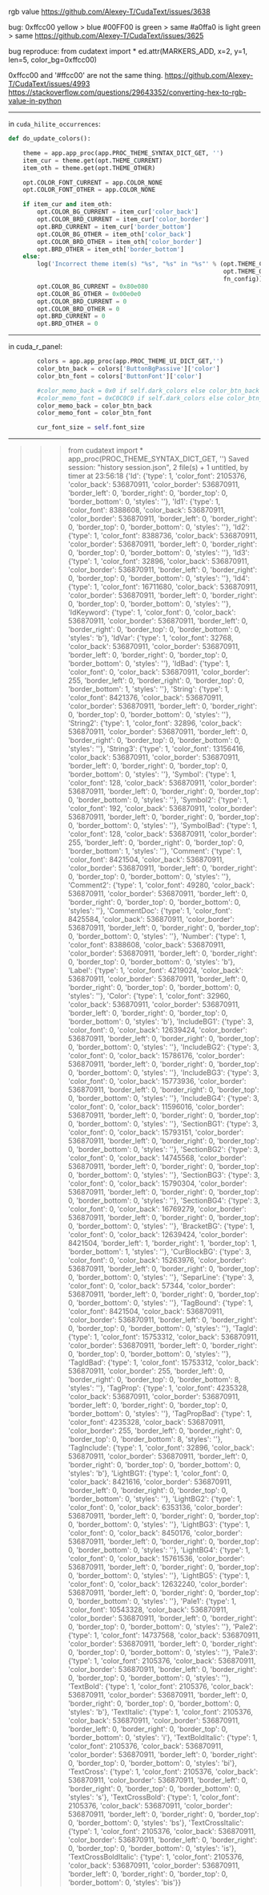 rgb value https://github.com/Alexey-T/CudaText/issues/3638

bug: 0xffcc00 yellow > blue
#00FF00 is green > same
#a0ffa0 is light green > same
  https://github.com/Alexey-T/CudaText/issues/3625
  
bug reproduce:
from cudatext import *
ed.attr(MARKERS_ADD, x=2, y=1, len=5, color_bg=0xffcc00)

0xffcc00 and '#ffcc00' are not the same thing.
  https://github.com/Alexey-T/CudaText/issues/4993
https://stackoverflow.com/questions/29643352/converting-hex-to-rgb-value-in-python

---

in `cuda_hilite_occurrences`:
```py
def do_update_colors():

    theme = app.app_proc(app.PROC_THEME_SYNTAX_DICT_GET, '')
    item_cur = theme.get(opt.THEME_CURRENT)
    item_oth = theme.get(opt.THEME_OTHER)

    opt.COLOR_FONT_CURRENT = app.COLOR_NONE
    opt.COLOR_FONT_OTHER = app.COLOR_NONE

    if item_cur and item_oth:
        opt.COLOR_BG_CURRENT = item_cur['color_back']
        opt.COLOR_BRD_CURRENT = item_cur['color_border']
        opt.BRD_CURRENT = item_cur['border_bottom']
        opt.COLOR_BG_OTHER = item_oth['color_back']
        opt.COLOR_BRD_OTHER = item_oth['color_border']
        opt.BRD_OTHER = item_oth['border_bottom']
    else:
        log('Incorrect theme item(s) "%s", "%s" in "%s"' % (opt.THEME_CURRENT,
                                                            opt.THEME_OTHER,
                                                            fn_config))
        opt.COLOR_BG_CURRENT = 0x80e080
        opt.COLOR_BG_OTHER = 0x00e0e0
        opt.COLOR_BRD_CURRENT = 0
        opt.COLOR_BRD_OTHER = 0
        opt.BRD_CURRENT = 0
        opt.BRD_OTHER = 0
```

---

in cuda_r_panel:
```py
        colors = app.app_proc(app.PROC_THEME_UI_DICT_GET,'')
        color_btn_back = colors['ButtonBgPassive']['color']
        color_btn_font = colors['ButtonFont']['color']

        #color_memo_back = 0x0 if self.dark_colors else color_btn_back
        #color_memo_font = 0xC0C0C0 if self.dark_colors else color_btn_font
        color_memo_back = color_btn_back
        color_memo_font = color_btn_font

        cur_font_size = self.font_size
```


---
>>> from cudatext import *
>>> app_proc(PROC_THEME_SYNTAX_DICT_GET, '')
Saved session: "history session.json", 2 file(s) + 1 untitled, by timer at 23:56:18
{'Id': 
{'type': 1, 'color_font': 2105376, 'color_back': 536870911, 'color_border': 536870911, 'border_left': 0, 'border_right': 0, 'border_top': 0, 'border_bottom': 0, 'styles': ''}, 
'Id1': {'type': 1, 'color_font': 8388608, 'color_back': 536870911, 'color_border': 536870911, 'border_left': 0, 'border_right': 0, 'border_top': 0, 'border_bottom': 0, 'styles': ''}, 
'Id2': {'type': 1, 'color_font': 8388736, 'color_back': 536870911, 'color_border': 536870911, 'border_left': 0, 'border_right': 0, 'border_top': 0, 'border_bottom': 0, 'styles': ''}, 
'Id3': {'type': 1, 'color_font': 32896, 'color_back': 536870911, 'color_border': 536870911, 'border_left': 0, 'border_right': 0, 'border_top': 0, 'border_bottom': 0, 'styles': ''}, 'Id4': {'type': 1, 'color_font': 16711680, 'color_back': 536870911, 'color_border': 536870911, 'border_left': 0, 'border_right': 0, 'border_top': 0, 'border_bottom': 0, 'styles': ''}, 'IdKeyword': {'type': 1, 'color_font': 0, 'color_back': 536870911, 'color_border': 536870911, 'border_left': 0, 'border_right': 0, 'border_top': 0, 'border_bottom': 0, 'styles': 'b'}, 'IdVar': {'type': 1, 'color_font': 32768, 'color_back': 536870911, 'color_border': 536870911, 'border_left': 0, 'border_right': 0, 'border_top': 0, 'border_bottom': 0, 'styles': ''}, 'IdBad': {'type': 1, 'color_font': 0, 'color_back': 536870911, 'color_border': 255, 'border_left': 0, 'border_right': 0, 'border_top': 0, 'border_bottom': 1, 'styles': ''}, 'String': {'type': 1, 'color_font': 8421376, 'color_back': 536870911, 'color_border': 536870911, 'border_left': 0, 'border_right': 0, 'border_top': 0, 'border_bottom': 0, 'styles': ''}, 'String2': {'type': 1, 'color_font': 32896, 'color_back': 536870911, 'color_border': 536870911, 'border_left': 0, 'border_right': 0, 'border_top': 0, 'border_bottom': 0, 'styles': ''}, 'String3': {'type': 1, 'color_font': 13156416, 'color_back': 536870911, 'color_border': 536870911, 'border_left': 0, 'border_right': 0, 'border_top': 0, 'border_bottom': 0, 'styles': ''}, 'Symbol': {'type': 1, 'color_font': 128, 'color_back': 536870911, 'color_border': 536870911, 'border_left': 0, 'border_right': 0, 'border_top': 0, 'border_bottom': 0, 'styles': ''}, 'Symbol2': {'type': 1, 'color_font': 192, 'color_back': 536870911, 'color_border': 536870911, 'border_left': 0, 'border_right': 0, 'border_top': 0, 'border_bottom': 0, 'styles': ''}, 'SymbolBad': {'type': 1, 'color_font': 128, 'color_back': 536870911, 'color_border': 255, 'border_left': 0, 'border_right': 0, 'border_top': 0, 'border_bottom': 1, 'styles': ''}, 'Comment': {'type': 1, 'color_font': 8421504, 'color_back': 536870911, 'color_border': 536870911, 'border_left': 0, 'border_right': 0, 'border_top': 0, 'border_bottom': 0, 'styles': ''}, 'Comment2': {'type': 1, 'color_font': 49280, 'color_back': 536870911, 'color_border': 536870911, 'border_left': 0, 'border_right': 0, 'border_top': 0, 'border_bottom': 0, 'styles': ''}, 'CommentDoc': {'type': 1, 'color_font': 8425584, 'color_back': 536870911, 'color_border': 536870911, 'border_left': 0, 'border_right': 0, 'border_top': 0, 'border_bottom': 0, 'styles': ''}, 'Number': {'type': 1, 'color_font': 8388608, 'color_back': 536870911, 'color_border': 536870911, 'border_left': 0, 'border_right': 0, 'border_top': 0, 'border_bottom': 0, 'styles': 'b'}, 'Label': {'type': 1, 'color_font': 4219024, 'color_back': 536870911, 'color_border': 536870911, 'border_left': 0, 'border_right': 0, 'border_top': 0, 'border_bottom': 0, 'styles': ''}, 'Color': {'type': 1, 'color_font': 32960, 'color_back': 536870911, 'color_border': 536870911, 'border_left': 0, 'border_right': 0, 'border_top': 0, 'border_bottom': 0, 'styles': 'b'}, 'IncludeBG1': {'type': 3, 'color_font': 0, 'color_back': 12639424, 'color_border': 536870911, 'border_left': 0, 'border_right': 0, 'border_top': 0, 'border_bottom': 0, 'styles': ''}, 'IncludeBG2': {'type': 3, 'color_font': 0, 'color_back': 15786176, 'color_border': 536870911, 'border_left': 0, 'border_right': 0, 'border_top': 0, 'border_bottom': 0, 'styles': ''}, 'IncludeBG3': {'type': 3, 'color_font': 0, 'color_back': 15773936, 'color_border': 536870911, 'border_left': 0, 'border_right': 0, 'border_top': 0, 'border_bottom': 0, 'styles': ''}, 'IncludeBG4': {'type': 3, 'color_font': 0, 'color_back': 11596016, 'color_border': 536870911, 'border_left': 0, 'border_right': 0, 'border_top': 0, 'border_bottom': 0, 'styles': ''}, 'SectionBG1': {'type': 3, 'color_font': 0, 'color_back': 15793151, 'color_border': 536870911, 'border_left': 0, 'border_right': 0, 'border_top': 0, 'border_bottom': 0, 'styles': ''}, 'SectionBG2': {'type': 3, 'color_font': 0, 'color_back': 14745568, 'color_border': 536870911, 'border_left': 0, 'border_right': 0, 'border_top': 0, 'border_bottom': 0, 'styles': ''}, 'SectionBG3': {'type': 3, 'color_font': 0, 'color_back': 15790304, 'color_border': 536870911, 'border_left': 0, 'border_right': 0, 'border_top': 0, 'border_bottom': 0, 'styles': ''}, 'SectionBG4': {'type': 3, 'color_font': 0, 'color_back': 16769279, 'color_border': 536870911, 'border_left': 0, 'border_right': 0, 'border_top': 0, 'border_bottom': 0, 'styles': ''}, 'BracketBG': {'type': 1, 'color_font': 0, 'color_back': 12639424, 'color_border': 8421504, 'border_left': 1, 'border_right': 1, 'border_top': 1, 'border_bottom': 1, 'styles': ''}, 
'CurBlockBG': {'type': 3, 'color_font': 0, 'color_back': 15263976, 'color_border': 536870911, 'border_left': 0, 'border_right': 0, 'border_top': 0, 'border_bottom': 0, 'styles': ''}, 'SeparLine': {'type': 3, 'color_font': 0, 'color_back': 57344, 'color_border': 536870911, 'border_left': 0, 'border_right': 0, 'border_top': 0, 'border_bottom': 0, 'styles': ''}, 'TagBound': {'type': 1, 'color_font': 8421504, 'color_back': 536870911, 'color_border': 536870911, 'border_left': 0, 'border_right': 0, 'border_top': 0, 'border_bottom': 0, 'styles': ''}, 'TagId': {'type': 1, 'color_font': 15753312, 'color_back': 536870911, 'color_border': 536870911, 'border_left': 0, 'border_right': 0, 'border_top': 0, 'border_bottom': 0, 'styles': ''}, 'TagIdBad': {'type': 1, 'color_font': 15753312, 'color_back': 536870911, 'color_border': 255, 'border_left': 0, 'border_right': 0, 'border_top': 0, 'border_bottom': 8, 'styles': ''}, 'TagProp': {'type': 1, 'color_font': 4235328, 'color_back': 536870911, 'color_border': 536870911, 'border_left': 0, 'border_right': 0, 'border_top': 0, 'border_bottom': 0, 'styles': ''}, 'TagPropBad': {'type': 1, 'color_font': 4235328, 'color_back': 536870911, 'color_border': 255, 'border_left': 0, 'border_right': 0, 'border_top': 0, 'border_bottom': 8, 'styles': ''}, 'TagInclude': {'type': 1, 'color_font': 32896, 'color_back': 536870911, 'color_border': 536870911, 'border_left': 0, 'border_right': 0, 'border_top': 0, 'border_bottom': 0, 'styles': 'b'}, 'LightBG1': {'type': 1, 'color_font': 0, 'color_back': 8421616, 'color_border': 536870911, 'border_left': 0, 'border_right': 0, 'border_top': 0, 'border_bottom': 0, 'styles': ''}, 'LightBG2': {'type': 1, 'color_font': 0, 'color_back': 6353136, 'color_border': 536870911, 'border_left': 0, 'border_right': 0, 'border_top': 0, 'border_bottom': 0, 'styles': ''}, 
'LightBG3': {'type': 1, 'color_font': 0, 'color_back': 8450176, 'color_border': 536870911, 'border_left': 0, 'border_right': 0, 'border_top': 0, 'border_bottom': 0, 'styles': ''}, 
'LightBG4': {'type': 1, 'color_font': 0, 'color_back': 15761536, 'color_border': 536870911, 'border_left': 0, 'border_right': 0, 'border_top': 0, 'border_bottom': 0, 'styles': ''}, 
'LightBG5': {'type': 1, 'color_font': 0, 'color_back': 12632240, 'color_border': 536870911, 'border_left': 0, 'border_right': 0, 'border_top': 0, 'border_bottom': 0, 'styles': ''}, 'Pale1': {'type': 1, 'color_font': 10543328, 'color_back': 536870911, 'color_border': 536870911, 'border_left': 0, 'border_right': 0, 'border_top': 0, 'border_bottom': 0, 'styles': ''}, 'Pale2': {'type': 1, 'color_font': 14737568, 'color_back': 536870911, 'color_border': 536870911, 'border_left': 0, 'border_right': 0, 'border_top': 0, 'border_bottom': 0, 'styles': ''}, 'Pale3': {'type': 1, 'color_font': 2105376, 'color_back': 536870911, 'color_border': 536870911, 'border_left': 0, 'border_right': 0, 'border_top': 0, 'border_bottom': 0, 'styles': ''}, 'TextBold': {'type': 1, 'color_font': 2105376, 'color_back': 536870911, 'color_border': 536870911, 'border_left': 0, 'border_right': 0, 'border_top': 0, 'border_bottom': 0, 'styles': 'b'}, 'TextItalic': {'type': 1, 'color_font': 2105376, 'color_back': 536870911, 'color_border': 536870911, 'border_left': 0, 'border_right': 0, 'border_top': 0, 'border_bottom': 0, 'styles': 'i'}, 'TextBoldItalic': {'type': 1, 'color_font': 2105376, 'color_back': 536870911, 'color_border': 536870911, 'border_left': 0, 'border_right': 0, 'border_top': 0, 'border_bottom': 0, 'styles': 'bi'}, 'TextCross': {'type': 1, 'color_font': 2105376, 'color_back': 536870911, 'color_border': 536870911, 'border_left': 0, 'border_right': 0, 'border_top': 0, 'border_bottom': 0, 'styles': 's'}, 'TextCrossBold': {'type': 1, 'color_font': 2105376, 'color_back': 536870911, 'color_border': 536870911, 'border_left': 0, 'border_right': 0, 'border_top': 0, 'border_bottom': 0, 'styles': 'bs'}, 'TextCrossItalic': {'type': 1, 'color_font': 2105376, 'color_back': 536870911, 'color_border': 536870911, 'border_left': 0, 'border_right': 0, 'border_top': 0, 'border_bottom': 0, 'styles': 'is'}, 'TextCrossBoldItalic': {'type': 1, 'color_font': 2105376, 'color_back': 536870911, 'color_border': 536870911, 'border_left': 0, 'border_right': 0, 'border_top': 0, 'border_bottom': 0, 'styles': 'bis'}}
